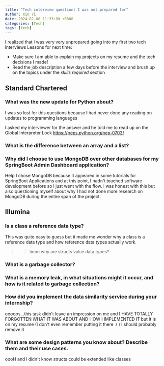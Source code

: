 ```yaml
---
title: "Tech interview questions I was not prepared for"
author: Xin Yi
date: 2024-02-08 11:33:00 +0800
categories: [Tech]
tags: [tech]
---
```


I realized that I was very very unprepared going into my first two tech interviews
Lessons for next time:
- Make sure I am able to explain my projects on my resume and the tech decisions I made!
- Read the job description a few days before the interview and brush up on the topics under the *skills required* section

## Standard Chartered

### What was the new update for Python about?
I was so lost for this questions because I had never done any reading on updates to programming languages

I asked my interviewer for the answer and he told me to read up on the Global Interpreter Lock https://peps.python.org/pep-0703/


### What is the difference between an array and a list?

### Why did I choose to use MongoDB over other databases for my SpringBoot Admin Dashboard application?
Help I chose MongoDB because it appeared in some tutorials for SpringBoot Applications and at this point, I hadn't touched software development before so I just went with the flow. I was honest with this but also questioning myself about why I had not done more research on MongoDB during the entire span of the project.

## Illumina

### Is a class a reference data type?
This was quite easy to guess but it made me wonder why a class is a reference data type and how reference data types actually work.

>> hmm why are structs value data types?

### What is a garbage collector?

### What is a memory leak, in what situations might it occur, and how is it related to garbage collection?

### How did you implement the data similarity service during your internship?
oooops...this task didn't leave an impression on me and I HAVE TOTALLY FORGOTTEN WHAT IT WAS ABOUT AND HOW I IMPLEMENTED IT but it is on my resume (I don't even remember putting it there :/ ) I should probably remove it

### What are some design patterns you know about? Describe them and their use cases.

oooH and I didn't know structs could be extended like classes